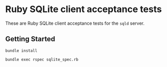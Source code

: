 # Ruby SQLite client acceptance tests

These are Ruby SQLite client acceptance tests for the `sqld` server.

## Getting Started

```console
bundle install
```

```console
bundle exec rspec sqlite_spec.rb
```
